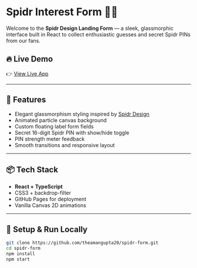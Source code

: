 # Spidr Interest Form 🍟✨

Welcome to the **Spidr Design Landing Form** — a sleek, glassmorphic interface built in React to collect enthusiastic guesses and secret Spidr PINs from our fans.

## 🔥 Live Demo
👉 [View Live App](https://theamangupta20.github.io/spidr-form/)

---

## 🧩 Features

- Elegant glassmorphism styling inspired by [Spidr Design](https://spidr.design/)
- Animated particle canvas background
- Custom floating label form fields
- Secret 16-digit Spidr PIN with show/hide toggle
- PIN strength meter feedback
- Smooth transitions and responsive layout

---

## 📦 Tech Stack

- **React + TypeScript**
- CSS3 + backdrop-filter
- GitHub Pages for deployment
- Vanilla Canvas 2D animations

---

## 🚀 Setup & Run Locally

```bash
git clone https://github.com/theamangupta20/spidr-form.git
cd spidr-form
npm install
npm start
